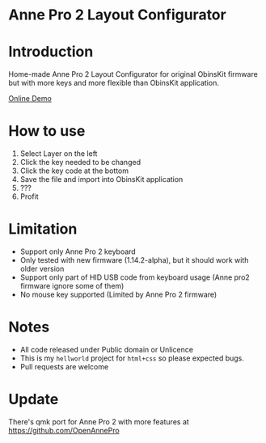 Anne Pro 2 Layout Configurator
==

Introduction
==

Home-made Anne Pro 2 Layout Configurator for original ObinsKit firmware but with more keys and more flexible than ObinsKit application.

[Online Demo](https://stanley00.github.io/anne-pro2-layout-configurator/)

How to use
==

1) Select Layer on the left
2) Click the key needed to be changed
3) Click the key code at the bottom
4) Save the file and import into ObinsKit application
5) ???
6) Profit

Limitation
==

- Support only Anne Pro 2 keyboard
- Only tested with new firmware (1.14.2-alpha), but it should work with older version
- Support only part of HID USB code from keyboard usage (Anne pro2 firmware ignore some of them)
- No mouse key supported (Limited by Anne Pro 2 firmware)

Notes
==

- All code released under Public domain or Unlicence
- This is my `hellworld` project for `html+css` so please expected bugs.
- Pull requests are welcome

Update
==

There's qmk port for Anne Pro 2 with more features at https://github.com/OpenAnnePro
